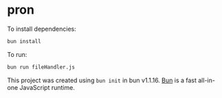 # pron

To install dependencies:

```bash
bun install
```

To run:

```bash
bun run fileHandler.js
```

This project was created using `bun init` in bun v1.1.16. [Bun](https://bun.sh) is a fast all-in-one JavaScript runtime.
